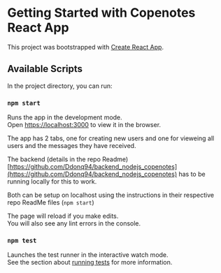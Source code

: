 # Getting Started with Copenotes React App

This project was bootstrapped with [Create React App](https://github.com/facebook/create-react-app).

## Available Scripts

In the project directory, you can run:

### `npm start`

Runs the app in the development mode.\
Open [https://localhost:3000](https://localhost:3000) to view it in the browser.

The app has 2 tabs, one for creating new users and one for vieweing all users and the messages they have received.

The backend (details in the repo Readme) [https://github.com/Ddonq94/backend_nodejs_copenotes](https://github.com/Ddonq94/backend_nodejs_copenotes) has to be running locally for this to work.

Both can be setup on localhost using the instructions in their respective repo ReadMe files (`npm start`)

The page will reload if you make edits.\
You will also see any lint errors in the console.

### `npm test`

Launches the test runner in the interactive watch mode.\
See the section about [running tests](https://facebook.github.io/create-react-app/docs/running-tests) for more information.
